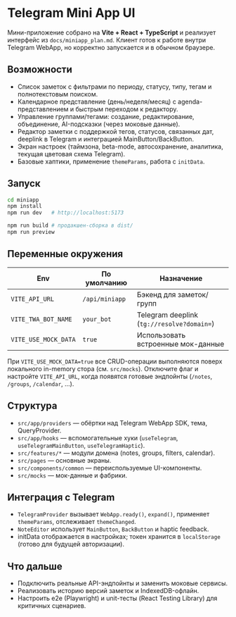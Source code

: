 # Telegram Mini App UI

Мини-приложение собрано на **Vite + React + TypeScript** и реализует интерфейс из `docs/miniapp_plan.md`. Клиент готов к работе внутри Telegram WebApp, но корректно запускается и в обычном браузере.

## Возможности

- Список заметок с фильтрами по периоду, статусу, типу, тегам и полнотекстовым поиском.
- Календарное представление (день/неделя/месяц) с agenda-представлением и быстрым переходом к редактору.
- Управление группами/тегами: создание, редактирование, объединение, AI-подсказки (через моковые данные).
- Редактор заметки с поддержкой тегов, статусов, связанных дат, deeplink в Telegram и интеграцией MainButton/BackButton.
- Экран настроек (таймзона, beta-mode, автосохранение, аналитика, текущая цветовая схема Telegram).
- Базовые хаптики, применение `themeParams`, работа с `initData`.

## Запуск

```bash
cd miniapp
npm install
npm run dev   # http://localhost:5173

npm run build # продакшен-сборка в dist/
npm run preview
```

## Переменные окружения

| Env                     | По умолчанию | Назначение |
|-------------------------|--------------|------------|
| `VITE_API_URL`          | `/api/miniapp` | Бэкенд для заметок/групп |
| `VITE_TWA_BOT_NAME`     | `your_bot`   | Telegram deeplink (`tg://resolve?domain=`) |
| `VITE_USE_MOCK_DATA`    | `true`       | Использовать встроенные мок-данные |

При `VITE_USE_MOCK_DATA=true` все CRUD-операции выполняются поверх локального in-memory стора (см. `src/mocks`). Отключите флаг и настройте `VITE_API_URL`, когда появятся готовые эндпойнты (`/notes`, `/groups`, `/calendar`, ...).

## Структура

- `src/app/providers` — обёртки над Telegram WebApp SDK, тема, QueryProvider.
- `src/app/hooks` — вспомогательные хуки (`useTelegram`, `useTelegramMainButton`, `useTelegramHaptic`).
- `src/features/*` — модули домена (notes, groups, filters, calendar).
- `src/pages` — основные экраны.
- `src/components/common` — переиспользуемые UI-компоненты.
- `src/mocks` — мок-данные и фабрики.

## Интеграция с Telegram

- `TelegramProvider` вызывает `WebApp.ready()`, `expand()`, применяет `themeParams`, отслеживает `themeChanged`.
- `NoteEditor` использует `MainButton`, `BackButton` и haptic feedback.
- initData отображается в настройках; токен хранится в `localStorage` (готово для будущей авторизации).

## Что дальше

- Подключить реальные API-эндпойнты и заменить моковые сервисы.
- Реализовать историю версий заметок и IndexedDB-офлайн.
- Настроить e2e (Playwright) и unit-тесты (React Testing Library) для критичных сценариев.
